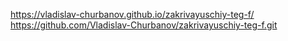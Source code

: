 https://vladislav-churbanov.github.io/zakrivayuschiy-teg-f/
https://github.com/Vladislav-Churbanov/zakrivayuschiy-teg-f.git